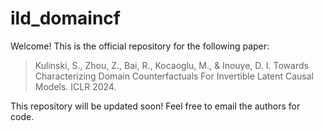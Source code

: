 # ild_domaincf


Welcome! This is the official repository for the following paper:

>Kulinski, S., Zhou, Z., Bai, R., Kocaoglu, M., & Inouye, D. I. Towards Characterizing Domain Counterfactuals For Invertible Latent Causal Models. ICLR 2024.


This repository will be updated soon! Feel free to email the authors for code.
